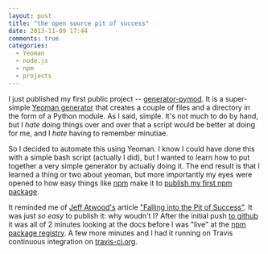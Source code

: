 ```yaml
---
layout: post
title: "the open source pit of success"
date: 2013-11-09 17:44
comments: true
categories:
  - Yeoman
  - node.js
  - npm
  - projects
---
```


I just published my first public project -- [generator-pymod](http://github.com/craigbeck/generator-pymod). It is a super-simple [Yeoman generator](http://yeoman.io/generators.html) that creates a couple of files and a directory in the form of a Python module. As I said, simple. It's not much to do by hand, but I *hate* doing things over and over that a script would be better at doing for me, and I *hate* having to remember minutiae.

So I decided to automate this using Yeoman. I know I could have done this with a simple bash script (actually I did), but I wanted to learn how to put together a very simple generator by actually doing it. The end result  is that I learned a thing or two about yeoman, but more importantly my eyes were opened to how easy things like [npm](http://npmjs.org) make it to [publish my first npm package](https://npmjs.org/package/generator-pymod).

It reminded me of [Jeff Atwood's](http://codinghorror.com) article ["Falling into the Pit of Success"](http://www.codinghorror.com/blog/2007/08/falling-into-the-pit-of-success.html). It was just *so easy* to publish it: why woudn't I? After the initial push [to github](https://github.com/craigbeck/generator-pymod) it was all of 2 minutes looking at the docs before I was "live" at the [npm package registry](https://npmjs.org/package/generator-pymod). A few more minutes and I had it running on Travis continuous integration on [travis-ci.org](https://travis-ci.org/craigbeck/generator-pymod).
